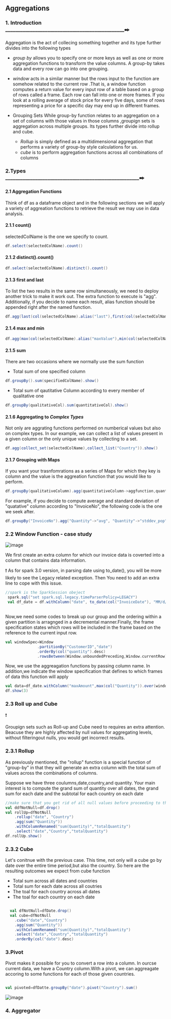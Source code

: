 ## Aggregations  


### 1. Introduction  ________________________________________________:black_nib:

Aggregation is the act of collecing something together and its type further divides into the following types

- _group by_ allows you to specify one or more keys as well as one or more aggregation functions to transform the value
  columns. A group-by takes data and every row can go into one grouping.
 
- _window_ acts in a similar manner but the rows input to the function are somehow related to the current row
  .That is, a window function computes a return value for every input row of a table based on a group of rows
   called a frame. Each row can fall into one or more frames. If you look at a rolling average of stock price for every five days, some of rows representing a price for a specific day may end up in different frames.  
   
- Grouping Sets 
 While group-by function relates to an aggregation on a set of columns with those values in those columns
,groupign sets is aggregation across multiple groups. Its types further divide into rollup and cube.  
   - _Rollup_ is simply defined as a multidimensional aggregation that performs  a variety of group-by style calculations for us.
   - _cube_  is to perform aggregation functions across all combinations of columns 
   
  


  
### 2.Types  ______________________________________________________:black_nib:

#### 2.1 Aggregation Functions

Think of df as a dataframe object and in the following sections we will apply a variety of aggreation functions 
to retrieve the result we may use in data analysis.

#### 2.1.1 count() 

selectedColName is the one we specify to count. 

```scala
df.select(selectedColName).count()

```

#### 2.1.2 distinct().count()

```scala
df.select(selectedColName).distinct().count()
```

#### 2.1.3 first and last
  
To list the two results in the same row simultaneously, we need to deploy another trick to make it work out.  The extra function to execute is "agg".
Additionally, if you decide to name each result, alias function should be appended right after the named function. 

```scala
df.agg(last(col(selectedColName).alias("last"),first(col(selectedColName).alias("first")).show()
```

#### 2.1.4 max and min

 ```scala
df.agg(max(col(selectedColName).alias("maxValue"),min(col(selectedColName).alias("minValue")).show()
```

#### 2.1.5 sum
There are two occasions where we normally use the sum function 

- Total sum of one specified column 

```scala
df.groupBy().sum(specifiedColName).show()
```

- Total sum of qautitative Column according to every member of qualitative one

```scala
df.groupBy(qualitativeCol).sum(quantitativeCol).show()
```

#### 2.1.6 Aggregating to _Complex Types_

Not only are aggrating functions performed on numberical values but also
on complex types. In our example, we can collect a list of values present in a given
column or the only unique values by collecting to a set. 

```scala
df.agg(collect_set(selectedColName),collect_list("Country")).show()
```

#### 2.1.7 Grouping with Maps

If you want your trasnfomrations as a series of Maps for which they key is column and the value is the aggreation
function that you would like to perform.

```scala
df.groupBy(qualitativeColumn).agg(quantitativeColumn->aggfunction,quantitativeColumn2->aggfunction2).show()
```
For example, if you decide to compute average and standard deviation of "quatative" column according to "InvoiceNo",
the following code is the one we seek after. 

```scala
df.groupBy("InvoiceNo").agg("Quantity"->"avg", "Quantity"->"stddev_pop").show()
```


### 2.2  Window Function - case study


![image](https://user-images.githubusercontent.com/53164959/108184939-185c7680-714f-11eb-9942-d1ab7511194e.png)

We first create an extra column for which our invoice data is coverted into a column that contains data information. 

:heavy_exclamation_mark:
As for spark 3.0 version, in parsing date using to_date(), you will be more likely to see the Legacy related exception. Then You need to add an extra line to cope with this issue. 

```scala
//spark is the SparkSession obeject
 spark.sql("set spark.sql.legacy.timeParserPolicy=LEGACY")
 val df_date = df.withColumn("date", to_date(col("InvoiceDate"), "MM/d/yyyy H:mm"))
 
 ```
 
 Now,we need some codes to break up our group and the ordering within a given partition is arragnged in a decremental manner.Finally, the frame specification states which rows will be included in the frame based on
 the reference to the current input row. 
 
 ```scala
 val windowSpec=Window
               .partitionBy("CustomerID","date")
               .orderBy(col("quantity").desc)
               .rowsBetween(Window.unboundedPreceding,Window.currentRow)
 ```
 
 Now, we use the aggreagation functions by passing column name. In addition,we indicate the window specification that defines to which frames of data this function will apply 
 
 
 ```scala
 val data=df_date.withColumn("maxAmount",max(col("Quantity")).over(windowSpec))
 df.show(3)
 ```
 
 
 
### 2.3 Roll up and Cube  

:heavy_exclamation_mark:

Groupign sets such as Roll-up and Cube need to requires an extra attention. Beacuse they are highly affected
by null values for aggregating levels, without filteringout nulls, you would get incorrect results. 

### 2.3.1 Rollup

As previously mentioned, the "rollup" function is a special function of "group-by" in that they will generate an extra column with the total sum of values across the combinations of columns. 

Suppose we have three coulumns,date,country,and quantity. Your main interest is to compute the grand sum of quantity over all dates, the grand sum for each date and the subtotal for each country on each date

```scala
//make sure that you get rid of all null values before proceeding to the next stage
val ddfNotNull=df.drop()
val rollUp=dfNotNull
    .rollup("date", "Country")
    .agg(sum("Quantity"))
    .withColumnRenamed("sum(Quantity)","totalQuantity")
    .select("date","Country","totalQuantity")
df.rollUp.show()
```


### 2.3.2 Cube

Let's conitnue with the previous case. This time, not only will a cube go by date over the entire time period,but also the country. So here are the resulting outcomes we expect from cube function

- Total sum across all dates and countries
- Total sum for each date across all coutries
- The toal for each country across all dates 
- The toal for each country on each date

```scala

  val dfNotNull=dfDate.drop()
  val cube=dfNotNull
    .cube("date","Country")
    .agg(sum("Quantity"))
    .withColumnRenamed("sum(Quantity)","totalQuantity")
    .select("date","Country","totalQuantity")
    .orderBy(col("date").desc)
```

### 3.Pivot

Pivot makes it possible for you to convert a row into a column. In ourcse current data, we have a Country
column.With a pivot, we can aggreagate accoring to some functions for each of those given countries. 

```scala

val pivoted=dfDatte.groupBy("date").pivot("Country").sum()

```

![image](https://user-images.githubusercontent.com/53164959/108301407-4a201c80-71e5-11eb-949f-dde7b7b6c905.png)



### 4. Aggregator










